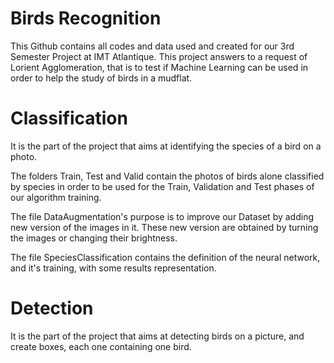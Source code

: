 # Birds Recognition
 This Github contains all codes and data used and created for our 3rd Semester Project at IMT Atlantique. This project answers to a request of Lorient Agglomeration, that is to test if Machine Learning can be used in order to help the study of birds in a mudflat.
 

# Classification
It is the part of the project that aims at identifying the species of a bird on a photo.

The folders Train, Test and Valid contain the photos of birds alone classified by species in order to be used for the Train, Validation and Test phases of our algorithm training.

The file DataAugmentation's purpose is to improve our Dataset by adding new version of the images in it. These new version are obtained by turning the images or changing their brightness.

The file SpeciesClassification contains the definition of the neural network, and it's training, with some results representation.

# Detection
It is the part of the project that aims at detecting birds on a picture, and create boxes, each one containing one bird.

